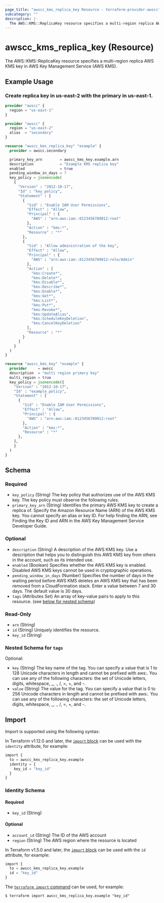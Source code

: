 ```yaml
---
page_title: "awscc_kms_replica_key Resource - terraform-provider-awscc"
subcategory: ""
description: |-
  The AWS::KMS::ReplicaKey resource specifies a multi-region replica AWS KMS key in AWS Key Management Service (AWS KMS).
---
```


# awscc_kms_replica_key (Resource)

The AWS::KMS::ReplicaKey resource specifies a multi-region replica AWS KMS key in AWS Key Management Service (AWS KMS).

## Example Usage

### Create replica key in us-east-2 with the primary in us-east-1.

```terraform
provider "awscc" {
  region = "us-east-1"
}

provider "awscc" {
  region = "us-east-2"
  alias  = "secondary"
}

resource "awscc_kms_replica_key" "example" {
  provider = awscc.secondary

  primary_key_arn        = awscc_kms_key.example.arn
  description            = "Example KMS replica key"
  enabled                = true
  pending_window_in_days = 7
  key_policy = jsonencode(
    {
      "Version" : "2012-10-17",
      "Id" : "key_policy",
      "Statement" : [
        {
          "Sid" : "Enable IAM User Permissions",
          "Effect" : "Allow",
          "Principal" : {
            "AWS" : "arn:aws:iam::0123456789012:root"
          },
          "Action" : "kms:*",
          "Resource" : "*"
        },
        {
          "Sid" : "Allow administration of the key",
          "Effect" : "Allow",
          "Principal" : {
            "AWS" : "arn:aws:iam::0123456789012:role/Admin"
          },
          "Action" : [
            "kms:Create*",
            "kms:Delete*",
            "kms:Disable*",
            "kms:Describe*",
            "kms:Enable*",
            "kms:Get*",
            "kms:List*",
            "kms:Put*",
            "kms:Revoke*",
            "kms:UpdateAlias",
            "kms:ScheduleKeyDeletion",
            "kms:CancelKeyDeletion"
          ],
          "Resource" : "*"
        }
      ]
    }
  )
}

resource "awscc_kms_key" "example" {
  provider     = awscc
  description  = "multi region primary key"
  multi_region = true
  key_policy = jsonencode({
    "Version" : "2012-10-17",
    "Id" : "example_policy",
    "Statement" : [
      {
        "Sid" : "Enable IAM User Permissions",
        "Effect" : "Allow",
        "Principal" : {
          "AWS" : "arn:aws:iam::0123456789012:root"
        },
        "Action" : "kms:*",
        "Resource" : "*"
      },
    ],
    }
  )
}
```

<!-- schema generated by tfplugindocs -->
## Schema

### Required

- `key_policy` (String) The key policy that authorizes use of the AWS KMS key. The key policy must observe the following rules.
- `primary_key_arn` (String) Identifies the primary AWS KMS key to create a replica of. Specify the Amazon Resource Name (ARN) of the AWS KMS key. You cannot specify an alias or key ID. For help finding the ARN, see Finding the Key ID and ARN in the AWS Key Management Service Developer Guide.

### Optional

- `description` (String) A description of the AWS KMS key. Use a description that helps you to distinguish this AWS KMS key from others in the account, such as its intended use.
- `enabled` (Boolean) Specifies whether the AWS KMS key is enabled. Disabled AWS KMS keys cannot be used in cryptographic operations.
- `pending_window_in_days` (Number) Specifies the number of days in the waiting period before AWS KMS deletes an AWS KMS key that has been removed from a CloudFormation stack. Enter a value between 7 and 30 days. The default value is 30 days.
- `tags` (Attributes Set) An array of key-value pairs to apply to this resource. (see [below for nested schema](#nestedatt--tags))

### Read-Only

- `arn` (String)
- `id` (String) Uniquely identifies the resource.
- `key_id` (String)

<a id="nestedatt--tags"></a>
### Nested Schema for `tags`

Optional:

- `key` (String) The key name of the tag. You can specify a value that is 1 to 128 Unicode characters in length and cannot be prefixed with aws:. You can use any of the following characters: the set of Unicode letters, digits, whitespace, _, ., /, =, +, and -.
- `value` (String) The value for the tag. You can specify a value that is 0 to 256 Unicode characters in length and cannot be prefixed with aws:. You can use any of the following characters: the set of Unicode letters, digits, whitespace, _, ., /, =, +, and -.

## Import

Import is supported using the following syntax:

In Terraform v1.12.0 and later, the [`import` block](https://developer.hashicorp.com/terraform/language/import) can be used with the `identity` attribute, for example:

```terraform
import {
  to = awscc_kms_replica_key.example
  identity = {
    key_id = "key_id"
  }
}
```

<!-- schema generated by tfplugindocs -->
### Identity Schema

#### Required

- `key_id` (String)

#### Optional

- `account_id` (String) The ID of the AWS account
- `region` (String) The AWS region where the resource is located

In Terraform v1.5.0 and later, the [`import` block](https://developer.hashicorp.com/terraform/language/import) can be used with the `id` attribute, for example:

```terraform
import {
  to = awscc_kms_replica_key.example
  id = "key_id"
}
```

The [`terraform import` command](https://developer.hashicorp.com/terraform/cli/commands/import) can be used, for example:

```shell
$ terraform import awscc_kms_replica_key.example "key_id"
```